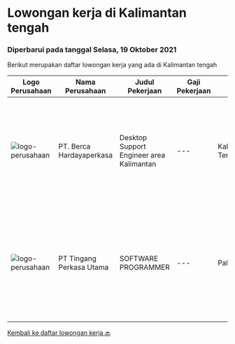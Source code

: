 
  # Lowongan kerja di Kalimantan tengah

  ### Diperbarui pada tanggal Selasa, 19 Oktober 2021

  Berikut merupakan daftar lowongan kerja yang ada di Kalimantan tengah

  |Logo Perusahaan | Nama Perusahaan | Judul Pekerjaan | Gaji Pekerjaan | Lokasi | Deskripsi | Tanggal diunggah | Pranala |
  | -------------- | --------------- | --------------- | --------- | --------- | -------------- | ------- | ----------- |
  |![logo-perusahaan](https://image-service-cdn.seek.com.au/0c900ac2b5b1a2cf9bee651ce5d069e68ff14c92/ee4dce1061f3f616224767ad58cb2fc751b8d2dc)|PT. Berca Hardayaperkasa|Desktop Support Engineer area Kalimantan|---|Kalimantan Tengah|Responsibilities: Analyzing, diagnosing, and installation to several areas including desktop hardware, operating systems, application software and...|Senin, 04 Oktober 2021|https://www.jobstreet.co.id/id/job/desktop-support-engineer-area-kalimantan-3647291?token=0~1f45636e-a383-4d3a-9ded-92d60a531686&sectionRank=1&jobId=jobstreet-id-job-3647291|
|![logo-perusahaan](https://us.123rf.com/450wm/pavelstasevich/pavelstasevich1811/pavelstasevich181101027/112815900-stock-vector-no-image-available-icon-flat-vector.jpg?ver=6)|PT Tingang Perkasa Utama|SOFTWARE PROGRAMMER|---|Palangkaraya|Kualifikasi: Usia maksimal 30 Tahun Minimal Pendidikan D3/S1 IT Fresh Graduate/ semester akhir silahkan melamar Diutamakan yang berpengalaman dibidang...|Senin, 30 Agustus 2021|https://www.jobstreet.co.id/id/job/software-programmer-3613887?token=0~1f45636e-a383-4d3a-9ded-92d60a531686&sectionRank=2&jobId=jobstreet-id-job-3613887|


  [Kembali ke daftar lowongan kerja 🔙](../README.md#daftar-lowongan-kerja)
  